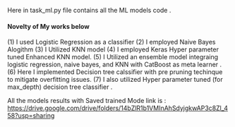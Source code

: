
Here in task_ml.py file contains all the ML models code .
#### Novelty of My works below
(1) I used Logistic Regression as  a classifier
(2) I employed Naive Bayes Alogithm
(3) I Utilized KNN model
(4) I employed Keras Hyper parameter tuned Enhanced KNN model. 
(5) I Utilized an ensemble model integraing logistic regression, naive bayes, and KNN with CatBoost as meta learner . 
(6) Here  I implemented Decision tree calssifier with pre pruning techinque to mitigate overfitting issues.
(7) I also utilized Hyper parameter tuned (for max_depth) decision tree classifier . 


All the models results with Saved trained Mode link is : https://drive.google.com/drive/folders/14bZlR1b1VMInAhSdyjgkwAP3c8Zl_458?usp=sharing



